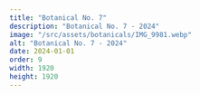 ```yaml
---
title: "Botanical No. 7"
description: "Botanical No. 7 - 2024"
image: "/src/assets/botanicals/IMG_9981.webp"
alt: "Botanical No. 7 - 2024"
date: 2024-01-01
order: 9
width: 1920
height: 1920
---
```

